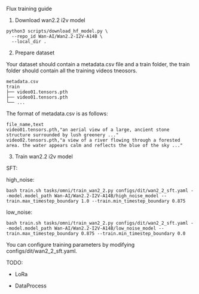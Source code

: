 Flux training guide

1. Download wan2.2 i2v model

```shell
python3 scripts/download_hf_model.py \
  --repo_id Wan-AI/Wan2.2-I2V-A14B \
  --local_dir .
```

2. Prepare dataset

Your dataset should contain a metadata.csv file and a train folder, the train folder should contain all the training videos tneosors.

```shell
metadata.csv
train
├── video01.tensors.pth
├── video01.tensors.pth
└── ...
```

The format of metadata.csv is as follows:
```shell
file_name,text
video01.tensors.pth,"an aerial view of a large, ancient stone structure surrounded by lush greenery ..."
video02.tensors.pth,"a view of a river flowing through a forested area. the water appears calm and reflects the blue of the sky ..."
```

3. Train wan2.2 i2v model

SFT:

high_noise:
```
bash train.sh tasks/omni/train_wan2_2.py configs/dit/wan2_2_sft.yaml --model.model_path Wan-AI/Wan2.2-I2V-A14B/high_noise_model --train.max_timestep_boundary 1.0 --train.min_timestep_boundary 0.875
```

low_noise:
```
bash train.sh tasks/omni/train_wan2_2.py configs/dit/wan2_2_sft.yaml --model.model_path Wan-AI/Wan2.2-I2V-A14B/low_noise_model --train.max_timestep_boundary 0.875 --train.min_timestep_boundary 0.0
```


You can configure training parameters by modifying configs/dit/wan2_2_sft.yaml.

TODO: 

- LoRa

- DataProcess